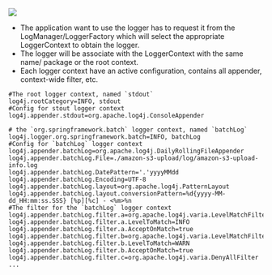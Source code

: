 ![](https://logging.apache.org/log4j/2.x/images/Log4jClasses.jpg)

* The application want to use the logger has to request it from the LogManager/LoggerFactory which 
  will select the appropriate LoggerContext to obtain the logger.
* The logger will be associate with the LoggerContext with the same name/ package or the root context.
* Each logger context have an active configuration, contains all appender, context-wide filter, etc.

```properties
#The root logger context, named `stdout`
log4j.rootCategory=INFO, stdout
#Config for stout logger context
log4j.appender.stdout=org.apache.log4j.ConsoleAppender

# the `org.springframework.batch` logger context, named `batchLog`
log4j.logger.org.springframework.batch=INFO, batchLog
#Config for `batchLog` logger context
log4j.appender.batchLog=org.apache.log4j.DailyRollingFileAppender
log4j.appender.batchLog.File=./amazon-s3-upload/log/amazon-s3-upload-info.log
log4j.appender.batchLog.DatePattern='.'yyyyMMdd
log4j.appender.batchLog.Encoding=UTF-8
log4j.appender.batchLog.layout=org.apache.log4j.PatternLayout
log4j.appender.batchLog.layout.conversionPattern=%d{yyyy-MM-dd_HH:mm:ss.SSS} [%p][%c] - <%m>%n
#The filter for the `batchLog` logger context
log4j.appender.batchLog.filter.a=org.apache.log4j.varia.LevelMatchFilter
log4j.appender.batchLog.filter.a.LevelToMatch=INFO
log4j.appender.batchLog.filter.a.AcceptOnMatch=true
log4j.appender.batchLog.filter.b=org.apache.log4j.varia.LevelMatchFilter
log4j.appender.batchLog.filter.b.LevelToMatch=WARN
log4j.appender.batchLog.filter.b.AcceptOnMatch=true
log4j.appender.batchLog.filter.c=org.apache.log4j.varia.DenyAllFilter
...
```